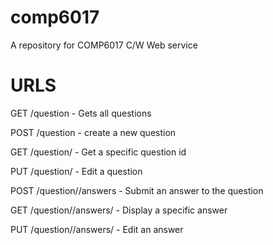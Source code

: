 comp6017
========

A repository for COMP6017 C/W Web service 

URLS
====
GET /question - Gets all questions

POST /question - create a new question

GET /question/<id> - Get a specific question id

PUT /question/<id> - Edit a question

POST /question/<id>/answers - Submit an answer to the question

GET /question/<id>/answers/<id> - Display a specific answer

PUT /question/<id>/answers/<id> - Edit an answer

